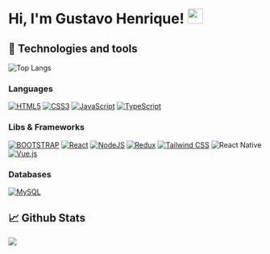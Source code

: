 # Hi, I'm Gustavo Henrique! <img src="https://raw.githubusercontent.com/MartinHeinz/MartinHeinz/master/wave.gif" width="30px"> 

## 🔧 Technologies and tools

![Top Langs](https://github-readme-stats.vercel.app/api/top-langs/?username=HenriqueCarniel1&layout=compact&theme=dracula)

### Languages
[<img alt="HTML5" src="https://img.shields.io/badge/html5%20-%23E34F26.svg?&style=for-the-badge&logo=html5&logoColor=white"/>](https://developer.mozilla.org/en-US/docs/Web/HTML) 
[<img alt="CSS3" src="https://img.shields.io/badge/css3%20-%231572B6.svg?&style=for-the-badge&logo=css3&logoColor=white"/>](https://developer.mozilla.org/en-US/docs/Web/CSS) 
[<img alt="JavaScript" src="https://img.shields.io/badge/javascript%20-%23323330.svg?&style=for-the-badge&logo=javascript&logoColor=%23F7DF1E"/>](https://developer.mozilla.org/en-US/docs/Web/javascript) 
[<img alt="TypeScript" src="https://img.shields.io/badge/typescript%20-%23007ACC.svg?&style=for-the-badge&logo=typescript&logoColor=white"/>](https://www.typescriptlang.org/) 

### Libs & Frameworks
[<img alt="BOOTSTRAP" src="https://img.shields.io/badge/Bootstrap-563D7C?style=for-the-badge&logo=bootstrap&logoColor=white"/>](https://getbootstrap.com/) 
[<img alt="React" src="https://img.shields.io/badge/react%20-%2320232a.svg?&style=for-the-badge&logo=react&logoColor=%2361DAFB"/>](https://react.dev/) 
[<img alt="NodeJS" src="https://img.shields.io/badge/node.js%20-%2343853D.svg?&style=for-the-badge&logo=node.js&logoColor=white"/>](https://nodejs.org/en/)
[<img alt="Redux" src="https://img.shields.io/badge/redux-%23593d88.svg?style=for-the-badge&logo=redux&logoColor=white"/>](https://redux.js.org/)
[<img alt="Tailwind CSS" src="https://img.shields.io/badge/Tailwind%20CSS-38B2AC?style=for-the-badge&logo=tailwind-css&logoColor=white"/>](https://tailwindcss.com/)
<img alt="React Native" src="https://img.shields.io/badge/react%20native-007ACC?style=for-the-badge&logo=react&logoColor=white"/>
[<img alt="Vue.js" src="https://img.shields.io/badge/Vue.js-42b883?style=for-the-badge&logo=vue.js&logoColor=white"/>](https://vuejs.org/)

### Databases
[<img alt="MySQL" src="https://img.shields.io/badge/MySQL-005C84?style=for-the-badge&logo=mysql&logoColor=white"/>](https://www.mysql.com/)

## 📈 Github Stats
![](https://github-profile-summary-cards.vercel.app/api/cards/profile-details?username=HenriqueCarniel1)
